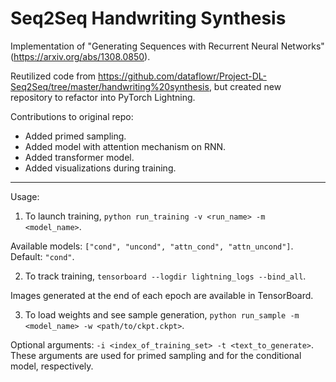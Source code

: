 # Seq2Seq Handwriting Synthesis

Implementation of "Generating Sequences with Recurrent Neural Networks" (https://arxiv.org/abs/1308.0850).

Reutilized code from https://github.com/dataflowr/Project-DL-Seq2Seq/tree/master/handwriting%20synthesis, but created 
new repository to refactor into PyTorch Lightning.

Contributions to original repo:
- Added primed sampling.
- Added model with attention mechanism on RNN.
- Added transformer model.
- Added visualizations during training.

***

Usage:
1. To launch training, ``python run_training -v <run_name> -m <model_name>``.

Available models: ``["cond", "uncond", "attn_cond", "attn_uncond"]``. Default: `"cond"`.

2. To track training, ``tensorboard --logdir lightning_logs --bind_all``.

Images generated at the end of each epoch are available in TensorBoard.

3. To load weights and see sample generation, ``python run_sample -m <model_name> -w <path/to/ckpt.ckpt>``.

Optional arguments: ``-i <index_of_training_set> -t <text_to_generate>``. These arguments are used for primed 
sampling and for the 
conditional model, respectively.